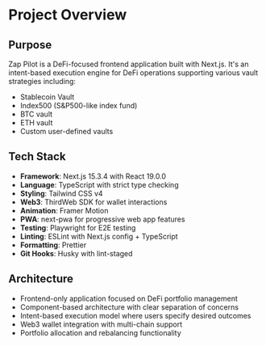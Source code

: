 # Project Overview

## Purpose

Zap Pilot is a DeFi-focused frontend application built with Next.js. It's an intent-based execution
engine for DeFi operations supporting various vault strategies including:

- Stablecoin Vault
- Index500 (S&P500-like index fund)
- BTC vault
- ETH vault
- Custom user-defined vaults

## Tech Stack

- **Framework**: Next.js 15.3.4 with React 19.0.0
- **Language**: TypeScript with strict type checking
- **Styling**: Tailwind CSS v4
- **Web3**: ThirdWeb SDK for wallet interactions
- **Animation**: Framer Motion
- **PWA**: next-pwa for progressive web app features
- **Testing**: Playwright for E2E testing
- **Linting**: ESLint with Next.js config + TypeScript
- **Formatting**: Prettier
- **Git Hooks**: Husky with lint-staged

## Architecture

- Frontend-only application focused on DeFi portfolio management
- Component-based architecture with clear separation of concerns
- Intent-based execution model where users specify desired outcomes
- Web3 wallet integration with multi-chain support
- Portfolio allocation and rebalancing functionality
